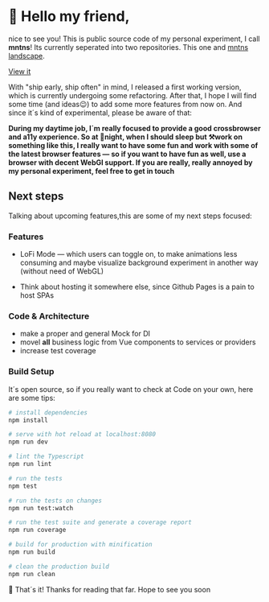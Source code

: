 # 👋 Hello my friend,

nice to see you! This is public source code of my
personal experiment, I call **mntns**! Its currently seperated into two 
repositories. This one and [mntns landscape](https://github.com/ThomasRutzer/mntns).

[View it](https://thomasrutzer.github.io/mntns/dist/)

With "ship early, ship often" in mind, I released a first working version, which
is currently undergoing some refactoring.
After that, I hope I will find some time (and ideas😉) to add some more features from now on.
And since it´s kind of experimental, please be aware of that:

**During my daytime job, I´m really focused to provide a good
crossbrowser and a11y experience. So at 🌃night, when I should sleep but ⚒️work
on something like this, I really want to have some fun and work with
some of the latest browser features — so if you want to have fun as well,
use a browser with decent WebGl support. If you are really, really annoyed by
my personal experiment, feel free to get in touch** 

## Next steps

Talking about upcoming features,this are some of my next steps focused:

### Features

* LoFi Mode — which users can toggle on, to make animations less
consuming and maybe visualize background experiment in another way (without need of WebGL)

* Think about hosting it somewhere else, since Github Pages is a pain to host SPAs

### Code & Architecture

* make a proper and general Mock for DI
* movel **all** business logic from Vue components to services or providers
* increase test coverage

### Build Setup

It´s open source, so if you really want to check at Code on your own,
here are some tips:

``` bash
# install dependencies
npm install

# serve with hot reload at localhost:8080
npm run dev

# lint the Typescript
npm run lint

# run the tests
npm test

# run the tests on changes
npm run test:watch

# run the test suite and generate a coverage report
npm run coverage

# build for production with minification
npm run build

# clean the production build
npm run clean
```

👋 That´s it! Thanks for reading that far. Hope to see you soon

